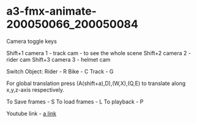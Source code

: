 # a3-fmx-animate-200050066_200050084

Camera toggle keys

Shift+1 camera 1 - track cam - to see the whole scene
Shift+2 camera 2 - rider cam
Shift+3 camera 3 - helmet cam

Switch Object:
Rider - R
Bike - C
Track - G

For global translation press (A(shift+a),D),(W,X),(Q,E) to translate along x,y,z-axis respectively.

To Save frames - S
To load frames - L
To playback - P

Youtube link -
[a link](https://www.youtube.com/watch?v=0ZDqx1yKs80)
